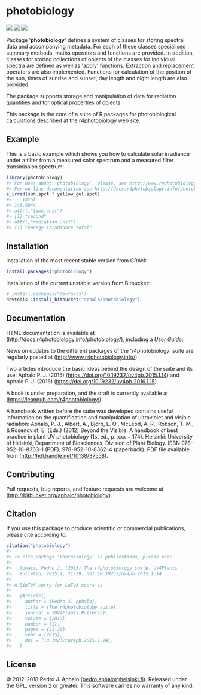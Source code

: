 photobiology
============

[![](http://www.r-pkg.org/badges/version/photobiology)](https://cran.r-project.org/package=photobiology) [![](http://cranlogs.r-pkg.org/badges/photobiology)](https://cran.r-project.org/package=photobiology) [![](http://cranlogs.r-pkg.org/badges/grand-total/photobiology)](https://cran.r-project.org/package=photobiology)

Package '**photobiology**' defines a system of classes for storing spectral data and accompanying metadata. For each of these classes specialised summary methods, maths operators and functions are provided. In addition, classes for storing collections of objects of the classes for individual spectra are defined as well as 'apply' functions. Extraction and replacement operators are also implemented. Functions for calculation of the position of the sun, times of sunrise and sunset, day length and night length are also provided.

The package supports storage and manipulation of data for radiation quantities and for optical properties of objects.

This package is the core of a suite of R packages for photobiological calculations described at the [r4photobiology](http://www.r4photobiology.info) web site.

Example
-------

This is a basic example which shows you how to calculate solar irradiance under a filter from a measured solar spectrum and a measured filter transmission spectrum:

``` r
library(photobiology)
#> For news about 'photobiology', please, see http://www.r4photobiology.info/
#> For on-line documentation see http://docs.r4photobiology.info/photobiology/
e_irrad(sun.spct * yellow_gel.spct)
#>    Total 
#> 146.5044 
#> attr(,"time.unit")
#> [1] "second"
#> attr(,"radiation.unit")
#> [1] "energy irradiance total"
```

Installation
------------

Installation of the most recent stable version from CRAN:

``` r
install.packages("photobiology")
```

Installation of the current unstable version from Bitbucket:

``` r
# install.packages("devtools")
devtools::install_bitbucket("aphalo/photobiology")
```

Documentation
-------------

HTML documentation is available at (<http://docs.r4photobiology.info/photobiology/>), including a *User Guide*.

News on updates to the different packages of the 'r4photobiology' suite are regularly posted at (<http://www.r4photobiology.info/>).

Two articles introduce the basic ideas behind the design of the suite and its use: Aphalo P. J. (2015) (<https://doi.org/10.19232/uv4pb.2015.1.14>) and Aphalo P. J. (2016) (<https://doi.org/10.19232/uv4pb.2016.1.15>).

A book is under preparation, and the draft is currently available at (<https://leanpub.com/r4photobiology/>).

A handbook written before the suite was developed contains useful information on the quantification and manipulation of ultraviolet and visible radiation: Aphalo, P. J., Albert, A., Björn, L. O., McLeod, A. R., Robson, T. M., & Rosenqvist, E. (Eds.) (2012) Beyond the Visible: A handbook of best practice in plant UV photobiology (1st ed., p. xxx + 174). Helsinki: University of Helsinki, Department of Biosciences, Division of Plant Biology. ISBN 978-952-10-8363-1 (PDF), 978-952-10-8362-4 (paperback). PDF file available from (<http://hdl.handle.net/10138/37558>).

Contributing
------------

Pull requests, bug reports, and feature requests are welcome at (<http://bitbucket.org/aphalo/photobiology>).

Citation
--------

If you use this package to produce scientific or commercial publications, please cite according to:

``` r
citation("photobiology")
#> 
#> To cite package 'photobiology' in publications, please use:
#> 
#>   Aphalo, Pedro J. (2015) The r4photobiology suite. UV4Plants
#>   Bulletin, 2015:1, 21-29. DOI:10.19232/uv4pb.2015.1.14
#> 
#> A BibTeX entry for LaTeX users is
#> 
#>   @Article{,
#>     author = {Pedro J. Aphalo},
#>     title = {The r4photobiology suite},
#>     journal = {UV4Plants Bulletin},
#>     volume = {2015},
#>     number = {1},
#>     pages = {21-29},
#>     year = {2015},
#>     doi = {10.19232/uv4pb.2015.1.14},
#>   }
```

License
-------

© 2012-2018 Pedro J. Aphalo (<pedro.aphalo@helsinki.fi>). Released under the GPL, version 2 or greater. This software carries no warranty of any kind.
